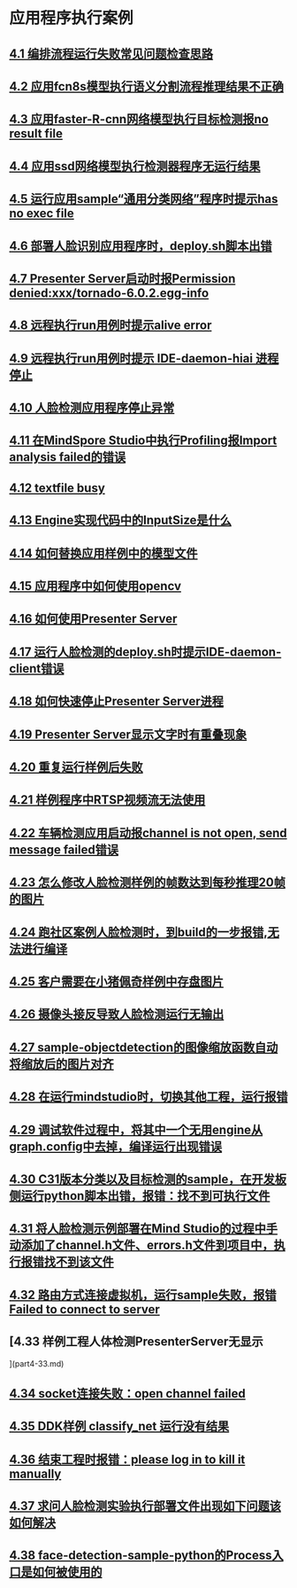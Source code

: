 # 应用程序执行案例
##  [4.1 编排流程运行失败常见问题检查思路](part4-1.md)
##  [4.2 应用fcn8s模型执行语义分割流程推理结果不正确](part4-2.md)
##  [4.3 应用faster-R-cnn网络模型执行目标检测报no result file](part4-3.md)
##  [4.4 应用ssd网络模型执行检测器程序无运行结果](part4-4.md)
##  [4.5 运行应用sample“通用分类网络”程序时提示has no exec file](part4-5.md)
##  [4.6 部署人脸识别应用程序时，deploy.sh脚本出错](part4-6.md)
##  [4.7 Presenter Server启动时报Permission denied:xxx/tornado-6.0.2.egg-info](part4-7.md)
##  [4.8 远程执行run用例时提示alive error](part4-8.md)
##  [4.9 远程执行run用例时提示 IDE-daemon-hiai 进程停止](part4-9.md)
##  [4.10 人脸检测应用程序停止异常](part4-10.md)
##  [4.11 在MindSpore Studio中执行Profiling报Import analysis failed的错误](part4-11.md)
##  [4.12 textfile busy](part4-12.md)
##  [4.13 Engine实现代码中的InputSize是什么](part4-13.md)
##  [4.14 如何替换应用样例中的模型文件](part4-14.md)
##  [4.15 应用程序中如何使用opencv](part4-15.md)
##  [4.16 如何使用Presenter Server](part4-16.md)
##  [4.17 运行人脸检测的deploy.sh时提示IDE-daemon-client错误](part4-17.md)
##  [4.18 如何快速停止Presenter Server进程](part4-18.md)
##  [4.19 Presenter Server显示文字时有重叠现象](part4-19.md)
##  [4.20 重复运行样例后失败](part4-20.md)
##  [4.21 样例程序中RTSP视频流无法使用](part4-21.md)
##  [4.22 车辆检测应用启动报channel is not open, send message failed错误](part4-22.md)
##  [4.23 怎么修改人脸检测样例的帧数达到每秒推理20帧的图片](part4-23.md)
##  [4.24 跑社区案例人脸检测时，到build的一步报错,无法进行编译](part4-24.md)
##  [4.25 客户需要在小猪佩奇样例中存盘图片](part4-25.md)
##  [4.26 摄像头接反导致人脸检测运行无输出](part4-26.md)
##  [4.27 sample-objectdetection的图像缩放函数自动将缩放后的图片对齐](part4-27.md)
##  [4.28 在运行mindstudio时，切换其他工程，运行报错](part4-28.md)
##  [4.29 调试软件过程中，将其中一个无用engine从graph.config中去掉，编译运行出现错误](part4-29.md)
##  [4.30 C31版本分类以及目标检测的sample，在开发板侧运行python脚本出错，报错：找不到可执行文件](part4-30.md)
##  [4.31 将人脸检测示例部署在Mind Studio的过程中手动添加了channel.h文件、errors.h文件到项目中，执行报错找不到该文件](part4-31.md)
##  [4.32 路由方式连接虚拟机，运行sample失败，报错 Failed to connect to server](part4-32.md)
##  [4.33 样例工程人体检测PresenterServer无显示
](part4-33.md)
##  [4.34 socket连接失败：open channel failed](part4-34.md)
##  [4.35 DDK样例 classify_net 运行没有结果](part4-35.md)
##  [4.36 结束工程时报错：please log in to kill it manually](part4-36.md)
##  [4.37 求问人脸检测实验执行部署文件出现如下问题该如何解决](part4-37.md)
##  [4.38 face-detection-sample-python的Process入口是如何被使用的](part4-38.md)



